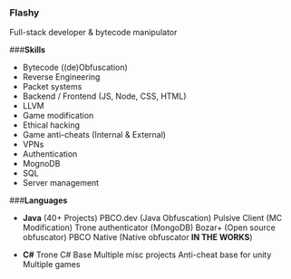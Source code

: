 

<!--
**flashyFP/flashyFP** is a ✨ _special_ ✨ repository because its `README.md` (this file) appears on your GitHub profile.

Here are some ideas to get you started:

- 🔭 I’m currently working on ...
- 🌱 I’m currently learning ...
- 👯 I’m looking to collaborate on ...
- 🤔 I’m looking for help with ...
- 💬 Ask me about ...
- 📫 How to reach me: ...
- 😄 Pronouns: ...
- ⚡ Fun fact: ...
-->

### **Flashy**

Full-stack developer & bytecode manipulator


###**Skills**

- Bytecode ((de)Obfuscation)
- Reverse Engineering
- Packet systems
- Backend / Frontend (JS, Node, CSS, HTML)
- LLVM
- Game modification
- Ethical hacking
- Game anti-cheats (Internal & External)
- VPNs
- Authentication
- MognoDB
- SQL
- Server management

###**Languages**

- **Java** (40+ Projects)
  PBCO.dev (Java Obfuscation)
  Pulsive Client (MC Modification)
  Trone authenticator (MongoDB)
  Bozar+ (Open source obfuscator)
  PBCO Native (Native obfuscator **IN THE WORKS**)

- **C#**
  Trone C# Base
  Multiple misc projects
  Anti-cheat base for unity
  Multiple games
  
